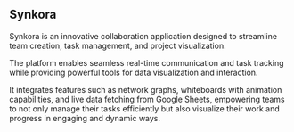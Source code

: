 ## Synkora

Synkora is an innovative collaboration application designed to streamline team creation, task management, and project visualization. 

The platform enables seamless real-time communication and task tracking while providing powerful tools for data visualization and interaction. 

It integrates features such as network graphs, whiteboards with animation capabilities, and live data fetching from Google Sheets, empowering teams to not only manage their tasks efficiently but also visualize their work and progress in engaging and dynamic ways.

